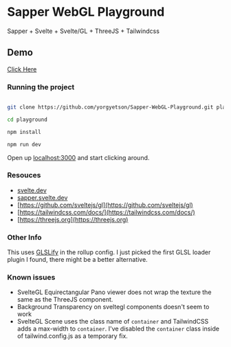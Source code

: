 
# Sapper WebGL Playground

Sapper + Svelte + Svelte/GL + ThreeJS + Tailwindcss
 
## Demo 
[Click Here](https://stoic-volhard-3f59ef.netlify.app/)

### Running the project

  
```bash

git clone https://github.com/yorgyetson/Sapper-WebGL-Playground.git playground

cd playground

npm install

npm run dev

```

  

Open up [localhost:3000](http://localhost:3000) and start clicking around.

  
### Resouces
  
- [svelte.dev](https://svelte.dev)
- [sapper.svelte.dev](https://sapper.svelte.dev)
- [https://github.com/sveltejs/gl](https://github.com/sveltejs/gl)
- [https://tailwindcss.com/docs/](https://tailwindcss.com/docs/)
- [https://threejs.org](https://threejs.org)


### Other Info
This uses [GLSLify](https://github.com/glslify/glslify) in the rollup config. I just picked the first GLSL loader plugin I found, there might be a better alternative.
  
  
### Known issues
  
  - SvelteGL Equirectangular Pano viewer does not wrap the texture the same as the ThreeJS component.
  - Background Transparency on sveltegl components doesn't seem to work
  - SvelteGL Scene uses the class name of `container` and TailwindCSS adds a max-width to `container`. I've disabled the `container` class inside of tailwind.config.js as a temporary fix.
 
